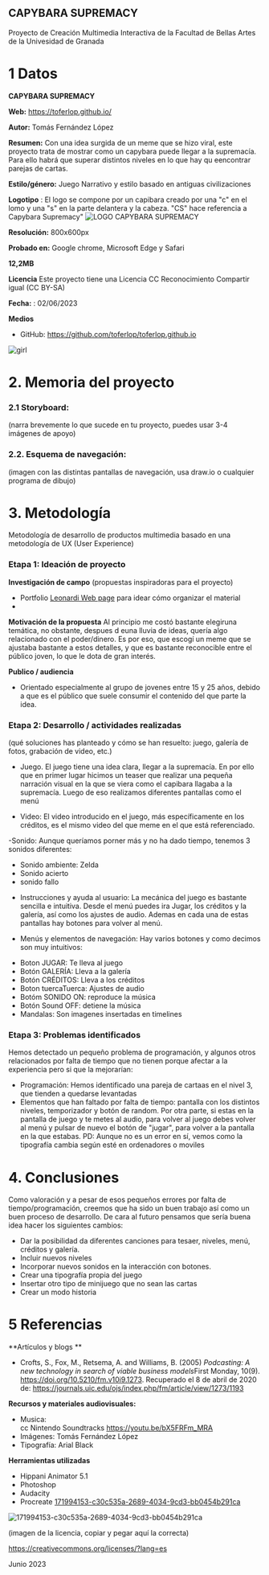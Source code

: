 ## CAPYBARA SUPREMACY

Proyecto de Creación Multimedia Interactiva de la  Facultad de Bellas Artes de la Univesidad de Granada



# 1 Datos 



**CAPYBARA SUPREMACY** 

**Web:** https://toferlop.github.io/

**Autor:** Tomás Fernández López

**Resumen:** Con una idea surgida de un meme que se hizo viral, este proyecto trata de mostrar como un capybara puede llegar a la supremacía. Para ello habrá que superar distintos niveles en lo que hay qu eencontrar parejas de cartas.

**Estilo/género:** Juego Narrativo y estilo basado en antiguas civilizaciones

**Logotipo** : El logo se compone por un capibara creado por una "c" en el lomo y una "s" en la parte delantera y la cabeza. "CS" hace referencia a Capybara Supremacy"
![LOGO CAPYBARA SUPREMACY](https://github.com/toferlop/toferlop.github.io/assets/134589030/cb9dab21-1a35-45ee-b123-37e90219c8c6)



**Resolución:** 800x600px 

**Probado en:** Google chrome, Microsoft Edge y Safari   

**12,2MB**

**Licencia** Este proyecto tiene una Licencia CC Reconocimiento Compartir igual (CC BY-SA)

**Fecha:** : 02/06/2023

**Medios** 
- GitHub: https://github.com/toferlop/toferlop.github.io 




![girl](https://github.com/mgea/cmi20/blob/master/WalkingGirl_front01.png)

# 2. Memoria del proyecto 

### 2.1 Storyboard: 



(narra brevemente lo que sucede en tu proyecto, puedes usar 3-4 imágenes de apoyo)



### 2.2. Esquema de navegación:



(imagen con las distintas pantallas de navegación, usa draw.io o cualquier programa de dibujo)







# 3. Metodología

Metodología de desarrollo de productos multimedia basado en una metodología de UX (User Experience)



### Etapa 1: Ideación de proyecto

**Investigación de campo** (propuestas inspiradoras para el proyecto)

- Portfolio [Leonardi Web page](http://www.rleonardi.com/interactive-resume/) para idear cómo organizar el material
- 



**Motivación de la propuesta** Al principio me costó bastante elegiruna temática, no obstante, despues d euna lluvia de ideas, quería algo relacionado con el poder/dinero. Es por eso, que escogí un meme que se ajustaba bastante a estos detalles, y que es bastante reconocible entre el público joven, lo que le dota de gran interés.



**Publico / audiencia**

- Orientado especialmente al grupo de jovenes entre 15 y 25 años, debido a que es el público que suele consumir el contenido del que parte la idea.





### Etapa 2: Desarrollo / actividades realizadas

(qué soluciones has planteado y cómo se han resuelto: juego, galería de fotos, grabación de video, etc.)

- Juego. El juego tiene una idea clara, llegar a la supremacía. En por ello que en primer lugar hicimos un teaser que realizar una pequeña narración visual en la que se viera como el capibara llagaba a la supremacía. Luego de eso realizamos diferentes pantallas como el menú 

- Video: El video introducido en el juego, más específicamente en los créditos, es el mismo video del que meme en el que está referenciado.

-Sonido: Aunque queríamos porner más y no ha dado tiempo, tenemos 3 sonidos diferentes:
+ Sonido ambiente: Zelda
+ Sonido acierto
+ sonido fallo

- Instrucciones y ayuda al usuario: La mecánica del juego es bastante sencilla e intuitiva. Desde el menú puedes ira Jugar, los créditos y la galería, así como los ajustes de audio. Ademas en cada una de estas pantallas hay botones para volver al menú.

- Menús y elementos de navegación: Hay varios botones y como decimos son muy intuitivos:
+ Boton JUGAR: Te lleva al juego
+ Botón GALERÍA: Lleva a la galería
+ Botón CRÉDITOS: Lleva a los créditos
+ Boton tuercaTuerca: Ajustes de audio
+ Botóm SONIDO ON: reproduce la música
+ Botón Sound OFF: detiene la música
+ Mandalas: Son imagenes insertadas en timelines  




### Etapa 3: Problemas identificados
Hemos detectado un pequeño problema de programación, y algunos otros relacionados por falta de tiempo que no tienen porque afectar a la experiencia pero si que la mejorarían:
- Programación: Hemos identificado una pareja de cartaas en el nivel 3, que tienden a quedarse levantadas
- Elementos que han faltado por falta de tiempo: pantalla con los distintos niveles, temporizador y botón de random. Por otra parte, si estas en la pantalla de juego y te metes al audio, para volver al juego debes volver al menú y pulsar de nuevo el botón de "jugar", para volver a la pantalla en la que estabas.
PD: Aunque no es un error en sí, vemos como la tipografía cambia según esté en ordenadores o moviles



# 4. Conclusiones 

Como valoración y a pesar de esos pequeños errores por falta de tiempo/programación, creemos que ha sido un buen trabajo así como un buen proceso de desarrollo. De cara al futuro pensamos que sería buena idea hacer los siguientes cambios:
- Dar la posibilidad da diferentes canciones para tesaer, niveles, menú, créditos y galería.
- Incluir nuevos niveles
- Incorporar nuevos sonidos en la interacción con botones.
- Crear una tipografía propia del juego
- Insertar otro tipo de minijuego que no sean las cartas
- Crear un modo historia







# 5 Referencias 

**Artículos y blogs ** 

- Crofts, S., Fox, M., Retsema, A. and Williams, B. (2005) *Podcasting: A new technology in search of viable business models*First Monday, 10(9). https://doi.org/10.5210/fm.v10i9.1273. Recuperado el 8 de abril de 2020 de: https://journals.uic.edu/ojs/index.php/fm/article/view/1273/1193

**Recursos y materiales audiovisuales:**

* Musica:  
cc Nintendo Soundtracks https://youtu.be/bX5FRFm_MRA 
* Imágenes: Tomás Fernández López
* Tipografía: Arial Black

**Herramientas utilizadas**

- Hippani Animator 5.1
- Photoshop
- Audacity
- Procreate
[171994153-c30c535a-2689-4034-9cd3-bb0454b291ca](https://github.com/toferlop/toferlop.github.io/assets/134589030/43850d99-f1b5-4fc6-be37-e538dd8ab00e)

![171994153-c30c535a-2689-4034-9cd3-bb0454b291ca](https://github.com/toferlop/toferlop.github.io/assets/134589030/42cb3513-c7d2-4322-aca7-85ebb0e6d353)


(imagen de la licencia, copiar y pegar aquí la correcta)

https://creativecommons.org/licenses/?lang=es

Junio 2023
